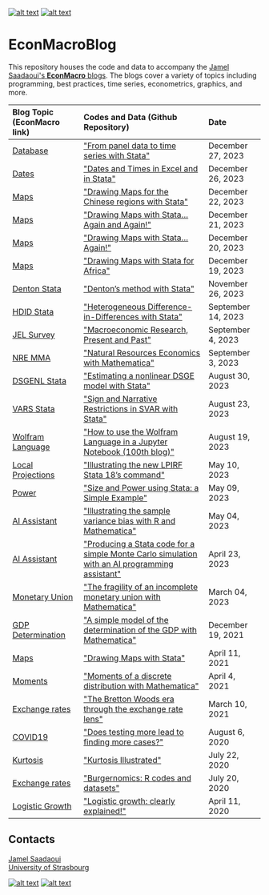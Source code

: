 [![alt text][1.1]][1]
[![alt text][2.1]][2]

# EconMacroBlog
This repository houses the code and data to accompany the [Jamel Saadaoui's **EconMacro** blogs](https://www.jamelsaadaoui.com/).  The blogs cover a variety of topics including programming, best practices, time series, econometrics, graphics, and more.

|Blog Topic (EconMacro link) |Codes and Data (Github Repository)|Date|
|:----|:----|:----|
|[Database](https://www.jamelsaadaoui.com/from-panel-data-to-time-series-with-stata/)| ["From panel data to time series with Stata"](https://github.com/JamelSaadaoui/EconMacroBlog/tree/main/Panel_Data_to_Time_Series_with_Stata) | December 27, 2023|
|[Dates](https://www.jamelsaadaoui.com/dates-and-times-in-excel-and-in-stata/)| ["Dates and Times in Excel and in Stata"](https://github.com/JamelSaadaoui/EconMacroBlog/tree/main/Dates_and_Time_in_Excel_and_Stata) | December 26, 2023|
|[Maps](https://www.jamelsaadaoui.com/drawing-maps-for-the-chinese-regions-with-stata/)| ["Drawing Maps for the Chinese regions with Stata"](https://github.com/JamelSaadaoui/EconMacroBlog/tree/main/Maps_China_Regions) | December 22, 2023|
|[Maps](https://www.jamelsaadaoui.com/drawing-maps-with-stata-again-and-again/)| ["Drawing Maps with Stata… Again and Again!"](https://github.com/JamelSaadaoui/EconMacroBlog/tree/main/Maps_Again_Again) | December 21, 2023|
|[Maps](https://www.jamelsaadaoui.com/drawing-maps-with-stata-again/)| ["Drawing Maps with Stata… Again!"](https://github.com/JamelSaadaoui/EconMacroBlog/tree/main/Maps_Again) | December 20, 2023|
|[Maps](https://www.jamelsaadaoui.com/drawing-maps-with-stata-for-africa/)| ["Drawing Maps with Stata for Africa"](https://github.com/JamelSaadaoui/EconMacroBlog/tree/main/Drawing%20Maps%20with%20Stata%20for%20Africa) | December 19, 2023|
|[Denton Stata](https://www.jamelsaadaoui.com/dentons-method-with-stata/)| ["Denton’s method with Stata"](https://github.com/JamelSaadaoui/EconMacroBlog/tree/main/Dentons_method_with_Stata) | November 26, 2023|
|[HDID Stata](https://www.jamelsaadaoui.com/heterogeneous-difference-in-differences-with-stata/)| ["Heterogeneous Difference-in-Differences with Stata"](https://github.com/JamelSaadaoui/EconMacroBlog/tree/main/Heterogeneous%20Difference-in-Differences%20with%20Stata) | September 14, 2023|
|[JEL Survey](https://www.jamelsaadaoui.com/macroeconomic-research-present-and-past/)| ["Macroeconomic Research, Present and Past"](https://github.com/JamelSaadaoui/EconMacroBlog/tree/main/Macroeconomic%20Research%2C%20Present%20and%20Past) | September 4, 2023|
|[NRE MMA](https://www.jamelsaadaoui.com/natural-resources-economics-with-mathematica/)| ["Natural Resources Economics with Mathematica"](https://github.com/JamelSaadaoui/EconMacroBlog/tree/main/Natural%20Resources%20Economics%20with%20Mathematica) | September 3, 2023|
|[DSGENL Stata](https://www.jamelsaadaoui.com/estimating-a-nonlinear-dsge-model-with-stata/)| ["Estimating a nonlinear DSGE model with Stata"](https://github.com/JamelSaadaoui/EconMacroBlog/tree/main/Estimating%20a%20nonlinear%20DSGE%20model%20with%20Stata) | August 30, 2023|
|[VARS Stata](https://www.jamelsaadaoui.com/sign-and-narrative-restrictions-in-svar-with-stata/)|["Sign and Narrative Restrictions in SVAR with Stata"](https://github.com/JamelSaadaoui/EconMacroBlog/tree/main/Sign%20and%20Narrative%20Restrictions%20in%20SVAR%20with%20Stata) | August 23, 2023|
|[Wolfram Language](https://www.jamelsaadaoui.com/how-to-use-the-wolfram-language-in-a-jupyter-notebook-100th-blog/)|["How to use the Wolfram Language in a Jupyter Notebook (100th blog)"](https://github.com/JamelSaadaoui/EconMacroBlog/tree/main/How%20to%20use%20the%20Wolfram%20Language%20in%20a%20Jupyter%20Notebook%20(100th%20blog)) | August 19, 2023|
|[Local Projections](https://www.jamelsaadaoui.com/illustrating-the-new-lpirf-stata-18s-command/)|["Illustrating the new LPIRF Stata 18’s command"](https://github.com/JamelSaadaoui/EconMacroBlog/tree/main/Illustrating%20the%20new%20LPIRF%20Stata%2018s%20command) | May 10, 2023|
|[Power](https://www.jamelsaadaoui.com/size-and-power-using-stata-a-simple-example/)|["Size and Power using Stata: a Simple Example"](https://github.com/JamelSaadaoui/EconMacroBlog/tree/main/Size%20and%20Power%20using%20Stata%20a%20Simple%20Example) | May 09, 2023|
|[AI Assistant](https://www.jamelsaadaoui.com/illustrating-the-sample-variance-bias-with-r-and-mathematica/)|["Illustrating the sample variance bias with R and Mathematica"](https://github.com/JamelSaadaoui/EconMacroBlog/tree/main/Illustrating%20the%20sample%20variance%20bias%20with%20R%20and%20Mathematica) | May 04, 2023|
|[AI Assistant](https://www.jamelsaadaoui.com/producing-a-stata-code-for-a-simple-monte-carlo-simulation-with-an-ai-programming-assistant/)|["Producing a Stata code for a simple Monte Carlo simulation with an AI programming assistant"](https://github.com/JamelSaadaoui/EconMacroBlog/tree/main/Producing%20a%20Stata%20code%20for%20a%20simple%20Monte%20Carlo%20simulation%20with%20an%20AI%20programming%20assistant) | April 23, 2023|
|[Monetary Union](https://www.jamelsaadaoui.com/the-fragility-of-an-incomplete-monetary-union/)|["The fragility of an incomplete monetary union with Mathematica"](https://github.com/JamelSaadaoui/EconMacroBlog/tree/main/The%20fragility%20of%20an%20incomplete%20monetary%20union%20with%20Mathematica) | March 04, 2023|
|[GDP Determination](https://www.jamelsaadaoui.com/a-simple-model-of-the-determination-of-the-gdp-with-mathematica/)|["A simple model of the determination of the GDP with Mathematica"](https://github.com/JamelSaadaoui/EconMacroBlog/tree/main/A%20simple%20model%20of%20the%20determination%20of%20the%20GDP%20with%20Mathematica) | December 19, 2021|
|[Maps](https://www.jamelsaadaoui.com/drawing-maps-with-stata/)|["Drawing Maps with Stata"](https://github.com/JamelSaadaoui/EconMacroBlog/tree/main/Drawing%20Maps%20with%20Stata) | April 11, 2021|
|[Moments](https://www.jamelsaadaoui.com/moments-of-a-discrete-distribution-with-mathematica/)|["Moments of a discrete distribution with Mathematica"](https://github.com/JamelSaadaoui/EconMacroBlog/tree/main/Moments%20of%20a%20discrete%20distribution%20with%20Mathematica) | April 4, 2021|
|[Exchange rates](https://www.jamelsaadaoui.com/the-bretton-woods-era-through-the-exchange-rate-lens/)|["The Bretton Woods era through the exchange rate lens"](https://github.com/JamelSaadaoui/EconMacroBlog/tree/main/The%20Bretton%20Woods%20era%20through%20the%20exchange%20rate%20lens) | March 10, 2021|
|[COVID19](https://www.jamelsaadaoui.com/does-testing-more-lead-to-finding-more-cases/)|["Does testing more lead to finding more cases?"](https://github.com/JamelSaadaoui/EconMacroBlog/tree/main/Does%20testing%20more%20lead%20to%20finding%20more%20cases) | August 6, 2020|
|[Kurtosis](https://www.jamelsaadaoui.com/kurtosis-illustrated/)|["Kurtosis Illustrated"](https://github.com/JamelSaadaoui/EconMacroBlog/tree/main/Kurtosis%20Illustrated) | July 22, 2020|
|[Exchange rates](https://www.jamelsaadaoui.com/burgernomics-r-codes-and-datasets/)|["Burgernomics: R codes and datasets"](https://github.com/JamelSaadaoui/EconMacroBlog/tree/main/Burgernomics%20R%20codes%20and%20datasets) | July 20, 2020|
|[Logistic Growth](https://www.jamelsaadaoui.com/logistic-growth-clearly-explained/)|["Logistic growth: clearly explained!"](https://github.com/JamelSaadaoui/EconMacroBlog/tree/main/Logistic%20growth%20clearly%20explained) | April 11, 2020|




<!-- Please don't remove this: Grab your social icons from https://github.com/carlsednaoui/gitsocial -->

<!-- display the social media buttons in your README -->

## Contacts
[Jamel Saadaoui](mailto:jamelsaadaoui@gmail.com)  
[University of Strasbourg](https://www.jamelsaadaoui.com/)

[![alt text][1.1]][1]
[![alt text][2.1]][2]


<!-- links to social media icons -->
<!-- no need to change these -->

<!-- icons with padding -->

[1.1]: https://cdn.aptech.com/www/uploads/2019/02/li.png
[2.1]: https://cdn.aptech.com/www/uploads/2019/02/gh.png


<!-- links to your social media accounts -->
<!-- update these accordingly -->

[1]: https://www.linkedin.com/in/jamel-saadaoui-7979461a5/
[2]: https://github.com/JamelSaadaoui

<!-- Please don't remove this: Grab your social icons from https://github.com/carlsednaoui/gitsocial -->
